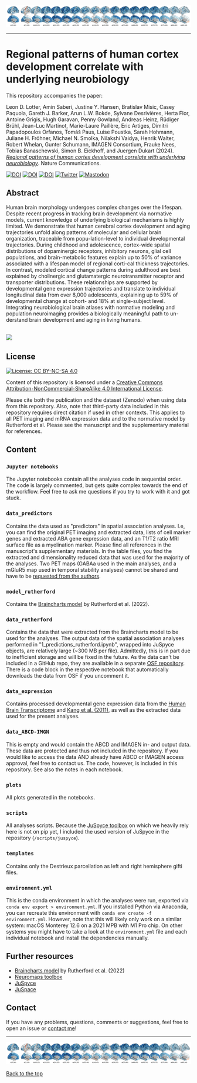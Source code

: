 <img src="plots/braincharts/dev_ct_brainchain.png">

---

# <a name="top"></a>Regional patterns of human cortex development correlate with underlying neurobiology

This repository accompanies the paper: 

Leon D. Lotter, Amin Saberi, Justine Y. Hansen, Bratislav Misic, Casey Paquola, Gareth J. Barker, Arun L.W. Bokde, Sylvane Desrivières, Herta Flor, Antoine Grigis, Hugh Garavan, Penny Gowland, Andreas Heinz, Rüdiger Brühl, Jean-Luc Martinot, Marie-Laure Paillère, Eric Artiges, Dimitri Papadopoulos Orfanos, Tomáš Paus, Luise Poustka, Sarah Hohmann, Juliane H. Fröhner, Michael N. Smolka, Nilakshi Vaidya, Henrik Walter, Robert Whelan, Gunter Schumann, IMAGEN Consortium, Frauke Nees, Tobias Banaschewski, Simon B. Eickhoff, and Juergen Dukart (2024). *[Regional patterns of human cortex development correlate with underlying neurobiology](https://doi.org/10.1038/s41467-024-52366-7)*. Nature Communications.

[![DOI](https://img.shields.io/badge/Nature_Communications-10.1038/s41467--024--52366--7-E63323)](https://doi.org/10.1101/2023.05.05.539537)
[![DOI](https://img.shields.io/badge/bioRxiv-10.1101/2023.05.05.539537-BD2736)](https://doi.org/10.1101/2023.05.05.539537)
[![DOI](https://zenodo.org/badge/636815203.svg)](https://zenodo.org/badge/latestdoi/636815203)
[![Twitter](https://img.shields.io/badge/Twitter-Thread-1A8CD8)](https://twitter.com/LeonDLotter/status/1655582681613189120)
[![Mastodon](https://img.shields.io/badge/Mastodon-Thread-6364FF)](https://neuromatch.social/@LeonDLotter/110332987427316809)  

## Abstract

Human brain morphology undergoes complex changes over the lifespan. Despite recent progress in tracking brain development via normative models, current knowledge of underlying biological mechanisms is highly limited. We demonstrate that human cerebral cortex development and aging trajectories unfold along patterns of molecular and cellular brain organization, traceable from popu-lation-level to individual developmental trajectories. During childhood and adolescence, cortex-wide spatial distributions of dopaminergic receptors, inhibitory neurons, glial cell populations, and brain-metabolic features explain up to 50% of variance associated with a lifespan model of regional corti-cal thickness trajectories. In contrast, modeled cortical change patterns during adulthood are best explained by cholinergic and glutamatergic neurotransmitter receptor and transporter distributions. These relationships are supported by developmental gene expression trajectories and translate to individual longitudinal data from over 8,000 adolescents, explaining up to 59% of developmental change at cohort- and 18% at single-subject level. Integrating neurobiological brain atlases with normative modeling and population neuroimaging provides a biologically meaningful path to un-derstand brain development and aging in living humans.

<br>
<img src="plots/prediction_dominance/animation/dev_ct_animation_fm_500_5.gif">  
<br>

## License

[![License: CC BY-NC-SA 4.0](https://img.shields.io/badge/License-CC%20BY--NC--SA%204.0-lightgrey)](http://creativecommons.org/licenses/by-nc-sa/4.0/)  

Content of this repository is licensed under a [Creative Commons Attribution-NonCommercial-ShareAlike 4.0 International License](http://creativecommons.org/licenses/by-nc-sa/4.0/).

Please cite both the publication and the dataset (Zenodo) when using data from this repository. Also, note that third-party data included in this repository requires direct citation if used in other contexts. This applies to all PET imaging and mRNA expression data and to the normative model by Rutherford et al. Please see the manuscript and the supplementary material for references.

## Content

### `Jupyter notebooks`
The Jupyter notebooks contain all the analyses code in sequential order. The code is largely commented, but gets quite complex towards the end of the workflow. Feel free to ask me questions if you try to work with it and got stuck.

### `data_predictors`
Contains the data used as "predictors" in spatial association analyses. I.e, you can find the original PET imaging and extracted data, lists of cell marker genes and extracted ABA gene expression data, and an T1/T2 ratio MRI surface file as a myelination marker. Please find all references in the manuscript's supplementary materials. In the table files, you find the extracted and dimensionality reduced data that was used for the majority of the analyses. Two PET maps (GABAa used in the main analyses, and a mGluR5 map used in temporal stability analyses) cannot be shared and have to be [requested from the authors](https://doi.org/10.26165/JUELICH-DATA/HDVEEF). 

### `model_rutherford`
Contains the [Braincharts model](https://github.com/predictive-clinical-neuroscience/braincharts) by Rutherford et al. (2022).

### `data_rutherford`
Contains the data that were extracted from the Braincharts model to be used for the analyses. The output data of the spatial association analyses performed in "1_predictions_rutherford.ipynb", wrapped into JuSpyce objects, are relatively large (~300 MB per file). Admittedly, this is in part due to inefficient storage and will be fixed in the future. As the data can't be included in a GitHub repo, they are available in a separate [OSF repository](https://osf.io/3n9rt/). There is a code block in the respective notebook that automatically downloads the data from OSF if you uncomment it.  

### `data_expression`
Contains processed developmental gene expression data from the [Human Brain Transcriptome](https://hbatlas.org/) and [Kang et al. (2011)](https://www.nature.com/articles/nature10523), as well as the extracted data used for the present analyses.  

### `data_ABCD-IMGN`
This is empty and would contain the ABCD and IMAGEN in- and output data. These data are protected and thus not included in the repository. If you would like to access the data AND already have ABCD or IMAGEN access approval, feel free to contact us. The code, however, is included in this repository. See also the notes in each notebook.  

### `plots`
All plots generated in the notebooks.

### `scripts`
All analyses scripts. Because the [JuSpyce toolbox](https://github.com/LeonDLotter/JuSpyce) on which we heavily rely here is not on pip yet, I included the used version of JuSpyce in the repository (`/scripts/juspyce`). 

### `templates`
Contains only the Destrieux parcellation as left and right hemisphere gifti files.

### `environment.yml`
This is the conda environment in which the analyses were run, exported via `conda env export > environment.yml`. If you installed Python via Anaconda, you can recreate this environment with `conda env create -f environment.yml`. However, note that this will likely only work on a similar system: macOS Monterey 12.6 on a 2021 MPB with M1 Pro chip. On other systems you might have to take a look at the `environment.yml` file and each individual notebook and install the dependencies manually.   

## Further resources

- [Braincharts model](https://github.com/predictive-clinical-neuroscience/braincharts) by Rutherford et al. (2022)  
- [Neuromaps toolbox](https://github.com/netneurolab/neuromaps)
- [JuSpyce](https://github.com/LeonDLotter/JuSpyce)
- [JuSpace](https://github.com/juryxy/JuSpace) 

## Contact

If you have any problems, questions, comments or suggestions, feel free to open an issue or [contact me](mailto:leondlotter@gmail.com)! 

---
<img src="plots/braincharts/dev_ct_brainchain.png">  

[Back to the top](#top)
